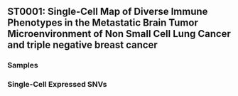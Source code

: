 
## ST0001: Single-Cell Map of Diverse Immune Phenotypes in the Metastatic Brain Tumor Microenvironment of Non Small Cell Lung Cancer and triple negative breast cancer

<div id="study_table" class="d3table" d3table_data="ST0001_metadata.json" d3table_cols="../../study_details.col"></div>

### Samples

<div id="sample_table" class="d3table" d3table_data="ST0001_metadata.json" d3table_cols="../../study_sample.col"></div>

### Single-Cell Expressed SNVs

<div id="variant_table" class="d3table" d3table_data="ST0001_sceSNV.tsv" d3table_cols="../../study_variants.col"></div> 
